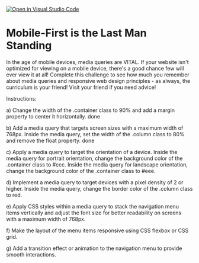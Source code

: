 [![Open in Visual Studio Code](https://classroom.github.com/assets/open-in-vscode-2e0aaae1b6195c2367325f4f02e2d04e9abb55f0b24a779b69b11b9e10269abc.svg)](https://classroom.github.com/online_ide?assignment_repo_id=20743099&assignment_repo_type=AssignmentRepo)
# Mobile-First is the Last Man Standing

In the age of mobile devices, media queries are VITAL. If your website isn't optimized for viewing on a mobile device, there's a good chance few will ever view it at all! Complete this challenge to see how much you remember about media queries and responsive web design principles - as always, the curriculum is your friend! Visit your friend if you need advice!

Instructions:

a) Change the width of the .container class to 90% and add a margin property to center it horizontally. done

b) Add a media query that targets screen sizes with a maximum width of 768px. Inside the media query, set the width of the .column class to 80% and remove the float property. done

c) Apply a media query to target the orientation of a device. Inside the media query for portrait orientation, change the background color of the .container class to #ccc. Inside the media query for landscape orientation, change the background color of the .container class to #eee.

d) Implement a media query to target devices with a pixel density of 2 or higher. Inside the media query, change the border color of the .column class to red.

e) Apply CSS styles within a media query to stack the navigation menu items vertically and adjust the font size for better readability on screens with a maximum width of 768px.

f) Make the layout of the menu items responsive using CSS flexbox or CSS grid.

g) Add a transition effect or animation to the navigation menu to provide smooth interactions.
